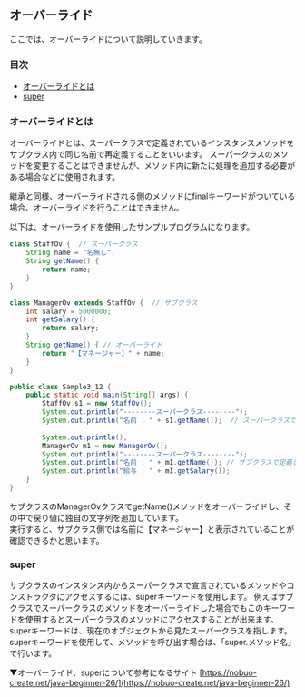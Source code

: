 ## オーバーライド
ここでは、オーバーライドについて説明していきます。

### 目次
* [オーバーライドとは](#sec1)
* [super](#sec2)

### <a name="sec1"></a>オーバーライドとは
オーバーライドとは、スーパークラスで定義されているインスタンスメソッドをサブクラス内で同じ名前で再定義することをいいます。
スーパークラスのメソッドを変更することはできませんが、メソッド内に新たに処理を追加する必要がある場合などに使用されます。

継承と同様、オーバーライドされる側のメソッドにfinalキーワードがついている場合、オーバーライドを行うことはできません。

以下は、オーバーライドを使用したサンプルプログラムになります。

```java
class StaffOv {  // スーパークラス
	String name = "名無し";
	String getName() {
		return name;
	}
}

class ManagerOv extends StaffOv {  // サブクラス
	int salary = 5000000;
	int getSalary() {
		return salary;
	}
	String getName() { // オーバーライド
		return "【マネージャー】" + name;
	}
}

public class Sample3_12 {
	public static void main(String[] args) {
		StaffOv s1 = new StaffOv();
		System.out.println("--------スーパークラス--------");
		System.out.println("名前 : " + s1.getName());  // スーパークラスで定義したメソッド
		
		System.out.println();
		ManagerOv m1 = new ManagerOv();  
		System.out.println("--------スーパークラス--------");
		System.out.println("名前 : " + m1.getName()); // サブクラスで定義したメソッド
		System.out.println("給与 : " + m1.getSalary());
	}
}

```

サブクラスのManagerOvクラスでgetName()メソッドをオーバーライドし、その中で戻り値に独自の文字列を追加しています。  
実行すると、サブクラス側では名前に【マネージャー】と表示されていることが確認できるかと思います。


### <a name="sec2"></a>super
サブクラスのインスタンス内からスーパークラスで宣言されているメソッドやコンストラクタにアクセスするには、superキーワードを使用します。
例えばサブクラスでスーパークラスのメソッドをオーバーライドした場合でもこのキーワードを使用するとスーパークラスのメソッドにアクセスすることが出来ます。
superキーワードは、現在のオブジェクトから見たスーパークラスを指します。  
superキーワードを使用して、メソッドを呼び出す場合は、「super.メソッド名」で行います。


▼オーバーライド、superについて参考になるサイト
[https://nobuo-create.net/java-beginner-26/](https://nobuo-create.net/java-beginner-26/)

